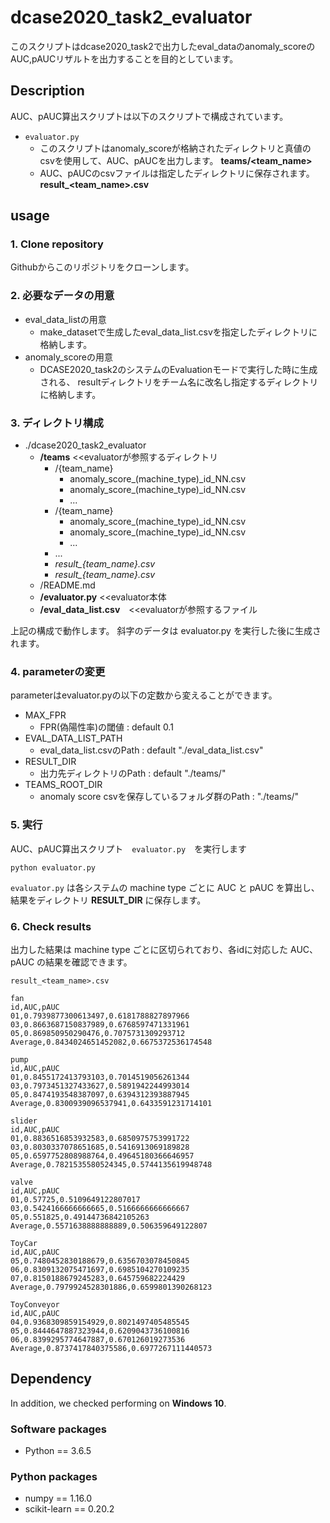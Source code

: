 # dcase2020_task2_evaluator
このスクリプトはdcase2020_task2で出力したeval_dataのanomaly_scoreの
AUC,pAUCリザルトを出力することを目的としています。  

## Description
AUC、pAUC算出スクリプトは以下のスクリプトで構成されています。
- `evaluator.py`
    - このスクリプトはanomaly_scoreが格納されたディレクトリと真値のcsvを使用して、AUC、pAUCを出力します。 **teams/<team_name>**
    - AUC、pAUCのcsvファイルは指定したディレクトリに保存されます。 **result_<team_name>.csv**

## usage
### 1. Clone repository
Githubからこのリポジトリをクローンします。

### 2. 必要なデータの用意
- eval_data_listの用意
    - make_datasetで生成したeval_data_list.csvを指定したディレクトリに格納します。
- anomaly_scoreの用意
    - DCASE2020_task2のシステムのEvaluationモードで実行した時に生成される、
resultディレクトリをチーム名に改名し指定するディレクトリに格納します。


### 3. ディレクトリ構成

- ./dcase2020_task2_evaluator
    - __/teams__ <<evaluatorが参照するディレクトリ
        - /{team_name}
            - anomaly_score_(machine_type)_id_NN.csv
            - anomaly_score_(machine_type)_id_NN.csv
            - ...
        - /{team_name}
            - anomaly_score_(machine_type)_id_NN.csv
            - anomaly_score_(machine_type)_id_NN.csv
            - ...
        - ...
        - *result_{team_name}.csv*
        - *result_{team_name}.csv*
    - /README.md
    - __/evaluator.py__ <<evaluator本体
    - __/eval_data_list.csv__　<<evaluatorが参照するファイル
  
上記の構成で動作します。
斜字のデータは evaluator.py を実行した後に生成されます。

### 4. parameterの変更
parameterはevaluator.pyの以下の定数から変えることができます。
- MAX_FPR
    - FPR(偽陽性率)の閾値 : default 0.1
- EVAL_DATA_LIST_PATH
    - eval_data_list.csvのPath : default "./eval_data_list.csv"
- RESULT_DIR
    - 出力先ディレクトリのPath : default "./teams/"
- TEAMS_ROOT_DIR
    - anomaly score csvを保存しているフォルダ群のPath : "./teams/"

### 5. 実行
AUC、pAUC算出スクリプト　`evaluator.py`　を実行します
```
python evaluator.py
```
`evaluator.py` は各システムの machine type ごとに AUC と pAUC を算出し、結果をディレクトリ **RESULT_DIR** に保存します。

### 6. Check results
出力した結果は machine type ごとに区切られており、各idに対応した
AUC、pAUC の結果を確認できます。

`result_<team_name>.csv`
```
fan
id,AUC,pAUC
01,0.7939877300613497,0.6181788827897966
03,0.8663687150837989,0.6768597471331961
05,0.869850950290476,0.7075731309293712
Average,0.8434024651452082,0.6675372536174548

pump
id,AUC,pAUC
01,0.8455172413793103,0.7014519056261344
03,0.7973451327433627,0.5891942244993014
05,0.8474193548387097,0.6394312393887945
Average,0.8300939096537941,0.6433591231714101

slider
id,AUC,pAUC
01,0.8836516853932583,0.6850975753991722
03,0.8030337078651685,0.5416913069189828
05,0.6597752808988764,0.49645180366646957
Average,0.7821535580524345,0.5744135619948748

valve
id,AUC,pAUC
01,0.57725,0.5109649122807017
03,0.5424166666666665,0.5166666666666667
05,0.551825,0.49144736842105263
Average,0.5571638888888889,0.506359649122807

ToyCar
id,AUC,pAUC
05,0.7480452830188679,0.6356703078450845
06,0.8309132075471697,0.6985104270109235
07,0.8150188679245283,0.645759682224429
Average,0.7979924528301886,0.6599801390268123

ToyConveyor
id,AUC,pAUC
04,0.9368309859154929,0.8021497405485545
05,0.8444647887323944,0.6209043736100816
06,0.8399295774647887,0.670126019273536
Average,0.8737417840375586,0.6977267111440573
```

## Dependency
In addition, we checked performing on **Windows 10**.

### Software packages
- Python == 3.6.5

### Python packages
- numpy                         == 1.16.0
- scikit-learn                  == 0.20.2

